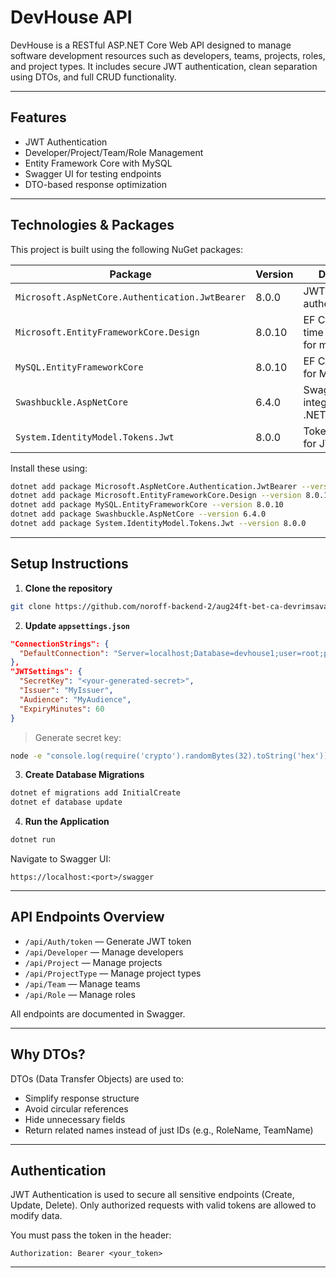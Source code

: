 # DevHouse API

DevHouse is a RESTful ASP.NET Core Web API designed to manage software development resources such as developers, teams, projects, roles, and project types. It includes secure JWT authentication, clean separation using DTOs, and full CRUD functionality.

---

## Features

- JWT Authentication
- Developer/Project/Team/Role Management
- Entity Framework Core with MySQL
- Swagger UI for testing endpoints
- DTO-based response optimization

---

## Technologies & Packages

This project is built using the following NuGet packages:

| Package                                         | Version | Description                                     |
| ----------------------------------------------- | ------- | ----------------------------------------------- |
| `Microsoft.AspNetCore.Authentication.JwtBearer` | 8.0.0   | JWT token-based authentication                  |
| `Microsoft.EntityFrameworkCore.Design`          | 8.0.10  | EF Core design-time tools (used for migrations) |
| `MySQL.EntityFrameworkCore`                     | 8.0.10  | EF Core provider for MySQL                      |
| `Swashbuckle.AspNetCore`                        | 6.4.0   | Swagger/OpenAPI integration for .NET APIs       |
| `System.IdentityModel.Tokens.Jwt`               | 8.0.0   | Token handling for JWT                          |

Install these using:

```bash
dotnet add package Microsoft.AspNetCore.Authentication.JwtBearer --version 8.0.0
dotnet add package Microsoft.EntityFrameworkCore.Design --version 8.0.10
dotnet add package MySQL.EntityFrameworkCore --version 8.0.10
dotnet add package Swashbuckle.AspNetCore --version 6.4.0
dotnet add package System.IdentityModel.Tokens.Jwt --version 8.0.0
```

---

## Setup Instructions

1. **Clone the repository**

```bash
git clone https://github.com/noroff-backend-2/aug24ft-bet-ca-devrimsavas

```

2. **Update `appsettings.json`**

```json
"ConnectionStrings": {
  "DefaultConnection": "Server=localhost;Database=devhouse1;user=root;password=YOUR_PASSWORD"
},
"JWTSettings": {
  "SecretKey": "<your-generated-secret>",
  "Issuer": "MyIssuer",
  "Audience": "MyAudience",
  "ExpiryMinutes": 60
}
```

> Generate secret key:

```bash
node -e "console.log(require('crypto').randomBytes(32).toString('hex'))"
```

3. **Create Database Migrations**

```bash
dotnet ef migrations add InitialCreate
dotnet ef database update
```

4. **Run the Application**

```bash
dotnet run
```

Navigate to Swagger UI:

```
https://localhost:<port>/swagger
```

---

## API Endpoints Overview

- `/api/Auth/token` — Generate JWT token
- `/api/Developer` — Manage developers
- `/api/Project` — Manage projects
- `/api/ProjectType` — Manage project types
- `/api/Team` — Manage teams
- `/api/Role` — Manage roles

All endpoints are documented in Swagger.

---

## Why DTOs?

DTOs (Data Transfer Objects) are used to:

- Simplify response structure
- Avoid circular references
- Hide unnecessary fields
- Return related names instead of just IDs (e.g., RoleName, TeamName)

---

## Authentication

JWT Authentication is used to secure all sensitive endpoints (Create, Update, Delete). Only authorized requests with valid tokens are allowed to modify data.

You must pass the token in the header:

```
Authorization: Bearer <your_token>
```

---

